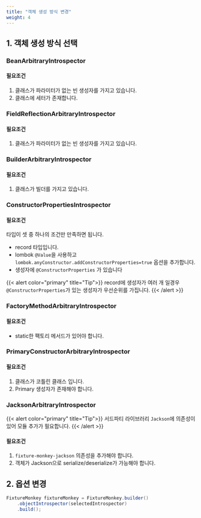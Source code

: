 ```yaml
---
title: "객체 생성 방식 변경"
weight: 4
---
```


## 1. 객체 생성 방식 선택
### BeanArbitraryIntrospector
#### 필요조건
1. 클래스가 파라미터가 없는 빈 생성자를 가지고 있습니다.
2. 클래스에 세터가 존재합니다.

### FieldReflectionArbitraryIntrospector
#### 필요조건
1. 클래스가 파라미터가 없는 빈 생성자를 가지고 있습니다.

### BuilderArbitraryIntrospector
#### 필요조건
1. 클래스가 빌더를 가지고 있습니다.

### ConstructorPropertiesIntrospector
#### 필요조건
타입이 셋 중 하나의 조건만 만족하면 됩니다.
* record 타입입니다.
* lombok `@Value`을 사용하고 `lombok.anyConstructor.addConstructorProperties=true` 옵션을 추가합니다.
* 생성자에 `@ConstructorProperties` 가 있습니다

{{< alert color="primary" title="Tip">}}
record에 생성자가 여러 개 일경우 `@ConstructorProperties`가 있는 생성자가 우선순위를 가집니다.
{{< /alert >}}

### FactoryMethodArbitraryIntrospector
#### 필요조건
* static한 팩토리 메서드가 있어야 합니다.

### PrimaryConstructorArbitraryIntrospector
#### 필요조건
1. 클래스가 코틀린 클래스 입니다.
2. Primary 생성자가 존재해야 합니다.

### JacksonArbitraryIntrospector
{{< alert color="primary" title="Tip">}}
서드파티 라이브러리 `Jackson`에 의존성이 있어 모듈 추가가 필요합니다.
{{< /alert >}}

#### 필요조건
1. `fixture-monkey-jackson` 의존성을 추가해야 합니다.
2. 객체가 Jackson으로 serialize/deserialize가 가능해야 합니다.

## 2. 옵션 변경
```java
FixtureMonkey fixtureMonkey = FixtureMonkey.builder()
    .objectIntrospector(selectedIntrospector)
    .build();
```
